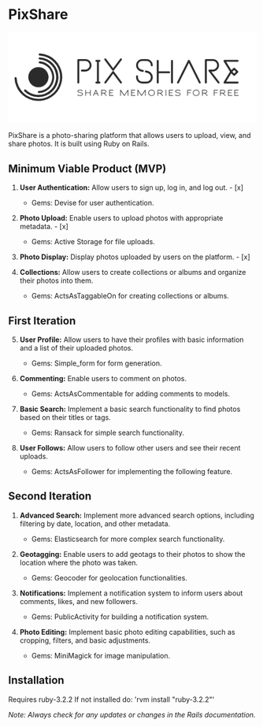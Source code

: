 # PixShare

![Alt Text](./app/assets/images/ps-logo.png)

PixShare is a photo-sharing platform that allows users to upload, view, and share photos. It is built using Ruby on Rails.

## Minimum Viable Product (MVP)

1. **User Authentication:** Allow users to sign up, log in, and log out. - [x]

   - Gems: Devise for user authentication.

2. **Photo Upload:** Enable users to upload photos with appropriate metadata. - [x]

   - Gems: Active Storage for file uploads.

3. **Photo Display:** Display photos uploaded by users on the platform. - [x]

4. **Collections:** Allow users to create collections or albums and organize their photos into them.
   - Gems: ActsAsTaggableOn for creating collections or albums.

## First Iteration

5. **User Profile:** Allow users to have their profiles with basic information and a list of their uploaded photos.

   - Gems: Simple_form for form generation.

6. **Commenting:** Enable users to comment on photos.

   - Gems: ActsAsCommentable for adding comments to models.

7. **Basic Search:** Implement a basic search functionality to find photos based on their titles or tags.

   - Gems: Ransack for simple search functionality.

8. **User Follows:** Allow users to follow other users and see their recent uploads.
   - Gems: ActsAsFollower for implementing the following feature.

## Second Iteration

1. **Advanced Search:** Implement more advanced search options, including filtering by date, location, and other metadata.

   - Gems: Elasticsearch for more complex search functionality.

2. **Geotagging:** Enable users to add geotags to their photos to show the location where the photo was taken.

   - Gems: Geocoder for geolocation functionalities.

3. **Notifications:** Implement a notification system to inform users about comments, likes, and new followers.
   - Gems: PublicActivity for building a notification system.
4. **Photo Editing:** Implement basic photo editing capabilities, such as cropping, filters, and basic adjustments.
   - Gems: MiniMagick for image manipulation.

## Installation

Requires ruby-3.2.2
If not installed do: 'rvm install "ruby-3.2.2"'

_Note: Always check for any updates or changes in the Rails documentation._
